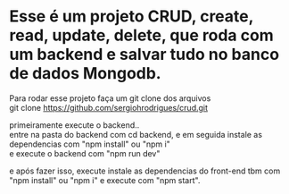 # Esse é um projeto CRUD, create, read, update, delete, que roda com um backend e salvar tudo no banco de dados Mongodb.

Para rodar esse projeto faça um git clone dos arquivos <br/>
git clone https://github.com/sergiohrodrigues/crud.git

primeiramente execute o backend.. <br/>
entre na pasta do backend com cd backend, e em seguida instale as dependencias com "npm install" ou "npm i"<br/>
e execute o backend com "npm run dev"<br/>

e após fazer isso, execute instale as dependencias do front-end tbm com "npm install" ou "npm i" e execute com "npm start".
